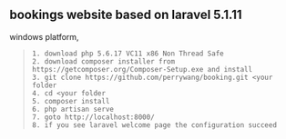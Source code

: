## bookings website based on laravel 5.1.11

windows platform,  
>     1. download php 5.6.17 VC11 x86 Non Thread Safe  
>     2. download composer installer from https://getcomposer.org/Composer-Setup.exe and install  
>     3. git clone https://github.com/perrywang/booking.git <your folder 
>     4. cd <your folder 
>     5. composer install  
>     6. php artisan serve  
>     7. goto http://localhost:8000/  
>     8. if you see laravel welcome page the configuration succeed  
